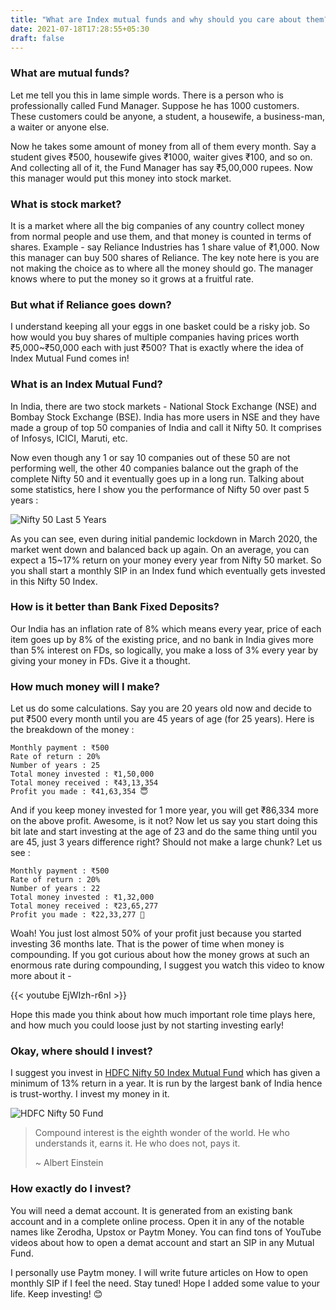 ```yaml
---
title: "What are Index mutual funds and why should you care about them?"
date: 2021-07-18T17:28:55+05:30
draft: false
---
```


### What are mutual funds?

Let me tell you this in lame simple words. There is a person who is professionally called Fund Manager. Suppose he has 1000 customers. These customers could be anyone, a student, a housewife, a business-man, a waiter or anyone else.

Now he takes some amount of money from all of them every month. Say a student gives ₹500, housewife gives ₹1000, waiter gives ₹100, and so on. And collecting all of it, the Fund Manager has say ₹5,00,000 rupees. Now this manager would put this money into stock market.

### What is stock market?

It is a market where all the big companies of any country collect money from normal people and use them, and that money is counted in terms of shares. Example - say Reliance Industries has 1 share value of ₹1,000. Now this manager can buy 500 shares of Reliance. The key note here is you are not making the choice as to where all the money should go. The manager knows where to put the money so it grows at a fruitful rate.

### But what if Reliance goes down?

I understand keeping all your eggs in one basket could be a risky job. So how would you buy shares of multiple companies having prices worth ₹5,000~₹50,000 each with just ₹500? That is exactly where the idea of Index Mutual Fund comes in!

### What is an Index Mutual Fund?

In India, there are two stock markets - National Stock Exchange (NSE) and Bombay Stock Exchange (BSE). India has more users in NSE and they have made a group of top 50 companies of India and call it Nifty 50. It comprises of Infosys, ICICI, Maruti, etc.

Now even though any 1 or say 10 companies out of these 50 are not performing well, the other 40 companies balance out the graph of the complete Nifty 50 and it eventually goes up in a long run. Talking about some statistics, here I show you the performance of Nifty 50 over past 5 years :

![Nifty 50 Last 5 Years](https://i.ibb.co/fFFtbSw/nifty-50-five.png)

As you can see, even during initial pandemic lockdown in March 2020, the market went down and balanced back up again. On an average, you can expect a 15~17% return on your money every year from Nifty 50 market. So you shall start a monthly SIP in an Index fund which eventually gets invested in this Nifty 50 Index.

### How is it better than Bank Fixed Deposits?

Our India has an inflation rate of 8% which means every year, price of each item goes up by 8% of the existing price, and no bank in India gives more than 5% interest on FDs, so logically, you make a loss of 3% every year by giving your money in FDs. Give it a thought.

### How much money will I make?

Let us do some calculations. Say you are 20 years old now and decide to put ₹500 every month until you are 45 years of age (for 25 years). Here is the breakdown of the money :

	Monthly payment : ₹500
	Rate of return : 20%
	Number of years : 25
	Total money invested : ₹1,50,000
	Total money received : ₹43,13,354
	Profit you made : ₹41,63,354 😇

And if you keep money invested for 1 more year, you will get ₹86,334 more on the above profit. Awesome, is it not? Now let us say you start doing this bit late and start investing at the age of 23 and do the same thing until you are 45, just 3 years difference right? Should not make a large chunk? Let us see :

	Monthly payment : ₹500
	Rate of return : 20%
	Number of years : 22
	Total money invested : ₹1,32,000
	Total money received : ₹23,65,277
	Profit you made : ₹22,33,277 🙁

Woah! You just lost almost 50% of your profit just because you started investing 36 months late. That is the power of time when money is compounding. If you got curious about how the money grows at such an enormous rate during compounding, I suggest you watch this video to know more about it - 

{{< youtube EjWIzh-r6nI >}}

Hope this made you think about how much important role time plays here, and how much you could loose just by not starting investing early!

### Okay, where should I invest?

I suggest you invest in [HDFC Nifty 50 Index Mutual Fund](https://www.hdfcfund.com/our-products/hdfc-index-fund-nifty-50-plan) which has given a minimum of 13% return in a year. It is run by the largest bank of India hence is trust-worthy. I invest my money in it.

![HDFC Nifty 50 Fund](https://i.ibb.co/W2kDBzp/hdfc-fund.png)

> Compound interest is the eighth wonder of the world. He who understands it, earns it. He who does not, pays it.
>
> ~ Albert Einstein

### How exactly do I invest?

You will need a demat account. It is generated from an existing bank account and in a complete online process. Open it in any of the notable names like Zerodha, Upstox or Paytm Money. You can find tons of YouTube videos about how to open a demat account and start an SIP in any Mutual Fund.

I personally use Paytm money. I will write future articles on How to open monthly SIP if I feel the need. Stay tuned! Hope I added some value to your life. Keep investing! 😊